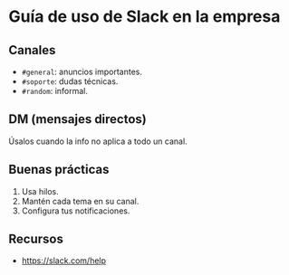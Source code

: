 # Guía de uso de Slack en la empresa

## Canales
- `#general`: anuncios importantes.
- `#soporte`: dudas técnicas.
- `#random`: informal.

## DM (mensajes directos)
Úsalos cuando la info no aplica a todo un canal.

## Buenas prácticas
1. Usa hilos.
2. Mantén cada tema en su canal.
3. Configura tus notificaciones.

## Recursos
- https://slack.com/help
